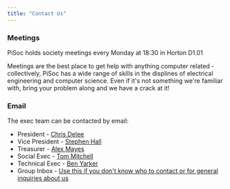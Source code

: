 ```yaml
---
title: "Contact Us"
---
```


### Meetings
PiSoc holds society meetings every Monday at 18:30 in Horton D1.01

Meetings are the best place to get help with anything computer related - collectively, PiSoc has a wide range of skills in the displines of electrical engineering and computer science. Even if it's not something we're familiar with, bring your problem along and we have a crack at it!

### Email
The exec team can be contacted by email:

- President - [Chris Delee](mailto:cdelee@bradford.ac.uk)
- Vice President - [Stephen Hall](mailto:shall9@bradford.ac.uk)
- Treasurer - [Alex Mayes](mailto:arvmayes@bradford.ac.uk)
- Social Exec - [Tom Mitchell](mailto:tmitchell1@bradford.ac.uk)
- Technical Exec - [Ben Yarker](mailto:byarker1@bradford.ac.uk)
- Group Inbox - [Use this if you don't know who to contact or for general inquiries about us](mailto:pisoc@ubu.bradford.ac.uk)
